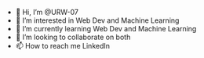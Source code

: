 - 👋 Hi, I’m @URW-07
- 👀 I’m interested in Web Dev and Machine Learning
- 🌱 I’m currently learning Web Dev and Machine Learning
- 💞️ I’m looking to collaborate on both
- 📫 How to reach me LinkedIn

<!---
URW-07/URW-07 is a ✨ special ✨ repository because its `README.md` (this file) appears on your GitHub profile.
You can click the Preview link to take a look at your changes.
--->
